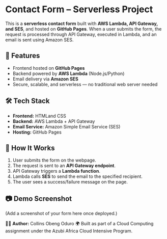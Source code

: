 # Contact Form – Serverless Project

This is a **serverless contact form** built with **AWS Lambda, API Gateway, and SES**, and hosted on **GitHub Pages**.
When a user submits the form, the request is processed through API Gateway, executed in Lambda, and an email is sent using Amazon SES.

## 🚀 Features
- Frontend hosted on **GitHub Pages**
- Backend powered by **AWS Lambda** (Node.js/Python)
- Email delivery via **Amazon SES**
- Secure, scalable, and serverless — no traditional web server needed

## 🛠️ Tech Stack
- **Frontend:** HTMLand CSS
- **Backend:** AWS Lambda + API Gateway
- **Email Service:** Amazon Simple Email Service (SES)
- **Hosting:** GitHub Pages

## 📌 How It Works
1. User submits the form on the webpage.
2. The request is sent to an **API Gateway endpoint**.
3. API Gateway triggers a **Lambda function**.
4. Lambda calls **SES** to send the email to the specified recipient.
5. The user sees a success/failure message on the page.

## 📷 Demo Screenshot
(Add a screenshot of your form here once deployed.)

👨‍💻 **Author:** Collins Obeng Oduro
🌍 Built as part of a Cloud Computing assignment under the Azubi Africa Cloud Intensive Program.  
